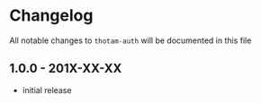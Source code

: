 # Changelog

All notable changes to `thotam-auth` will be documented in this file

## 1.0.0 - 201X-XX-XX

- initial release
